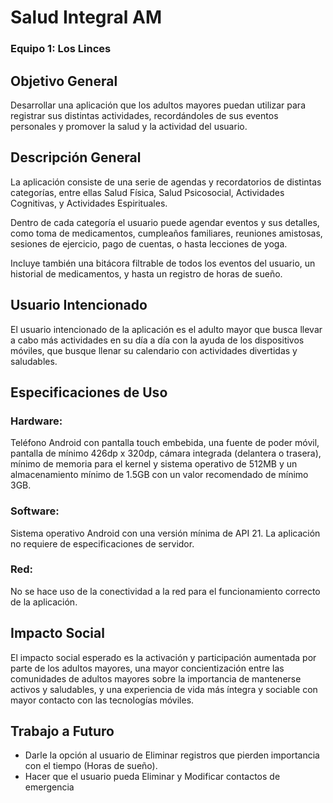 # Salud Integral AM

### Equipo 1: Los Linces

## Objetivo General

Desarrollar una aplicación que los adultos mayores puedan utilizar para registrar sus distintas actividades, recordándoles de sus eventos personales y promover la salud y la actividad del usuario.

## Descripción General

La aplicación consiste de una serie de agendas y recordatorios de distintas categorías, entre ellas Salud Física, Salud Psicosocial, Actividades Cognitivas, y Actividades Espirituales. 

Dentro de cada categoría el usuario puede agendar eventos y sus detalles, como toma de medicamentos, cumpleaños familiares, reuniones amistosas, sesiones de ejercicio, pago de cuentas, o hasta lecciones de yoga.

Incluye también una bitácora filtrable de todos los eventos del usuario, un historial de medicamentos, y hasta un registro de horas de sueño.

## Usuario Intencionado

El usuario intencionado de la aplicación es el adulto mayor que busca llevar a cabo más actividades en su día a día con la ayuda de los dispositivos móviles, que busque llenar su calendario con actividades divertidas y saludables.

## Especificaciones de Uso

### Hardware:

Teléfono Android con pantalla touch embebida, una fuente de poder móvil, pantalla de mínimo 426dp x 320dp, cámara integrada (delantera o trasera), mínimo de memoria para el kernel y sistema operativo de 512MB y un almacenamiento mínimo de 1.5GB con un valor recomendado de mínimo 3GB.

### Software:

Sistema operativo Android con una versión mínima de API 21. La aplicación no requiere de especificaciones de servidor.

### Red:

No se hace uso de la conectividad a la red para el funcionamiento correcto de la aplicación.

## Impacto Social

El impacto social esperado es la activación y participación aumentada por parte de los adultos mayores, una mayor concientización entre las comunidades de adultos mayores sobre la importancia de mantenerse activos y saludables, y una experiencia de vida más íntegra y sociable con mayor contacto con las tecnologías móviles.

## Trabajo a Futuro

- Darle la opción al usuario de Eliminar registros que pierden importancia con el tiempo (Horas de sueño).
- Hacer que el usuario pueda Eliminar y Modificar contactos de emergencia

